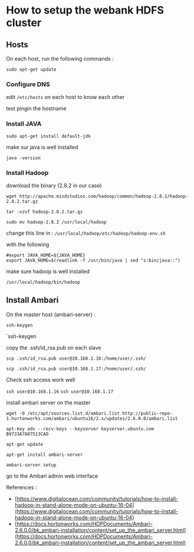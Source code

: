 # How to setup the webank HDFS cluster

## Hosts
 
On each host, run the following commands :

`sudo apt-get update`

### Configure DNS

edit `/etc/hosts` on each host to know each other 

test pingin the hostname 

### Install JAVA

`sudo apt-get install default-jdk`

make sur java is well installed 

`java -version`


### Install Hadoop

download the binary (2.8.2 in our case)

`wget http://apache.mindstudios.com/hadoop/common/hadoop-2.8.2/hadoop-2.8.2.tar.gz`

`tar -xzvf hadoop-2.8.2.tar.gz`

`sudo mv hadoop-2.8.2 /usr/local/hadoop`


change this line in : `/usr/local/hadoop/etc/hadoop/hadoop-env.sh`

with the following 

```
#export JAVA_HOME=${JAVA_HOME}
export JAVA_HOME=$(readlink -f /usr/bin/java | sed "s:bin/java::")
```

make sure hadoop is well installed 

`/usr/local/hadoop/bin/hadoop`

## Install Ambari

On the master host (ambari-server) :

`ssh-keygen`

`ssh-keygen

copy the .ssh/id_rsa.pub on each slave 

`scp .ssh/id_rsa.pub user@10.168.1.16:/home/user/.ssh/`

`scp .ssh/id_rsa.pub user@10.168.1.17:/home/user/.ssh/`

Check ssh access work well 

`ssh user@10.168.1.16`
`ssh user@10.168.1.17`


install ambari server on the master

`wget -O /etc/apt/sources.list.d/ambari.list http://public-repo-1.hortonworks.com/ambari/ubuntu16/2.x/updates/2.6.0.0/ambari.list`

`apt-key adv --recv-keys --keyserver keyserver.ubuntu.com B9733A7A07513CAD`

`apt-get update`

`apt-get install ambari-server`

`ambari-server setup`

go to the Ambari admin web interface

References :

- [https://www.digitalocean.com/community/tutorials/how-to-install-hadoop-in-stand-alone-mode-on-ubuntu-16-04](https://www.digitalocean.com/community/tutorials/how-to-install-hadoop-in-stand-alone-mode-on-ubuntu-16-04)
- [https://docs.hortonworks.com/HDPDocuments/Ambari-2.6.0.0/bk_ambari-installation/content/set_up_the_ambari_server.html](https://docs.hortonworks.com/HDPDocuments/Ambari-2.6.0.0/bk_ambari-installation/content/set_up_the_ambari_server.html)
